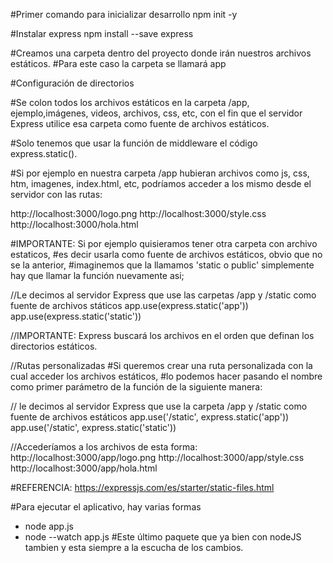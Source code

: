 #Primer comando para inicializar desarrollo
npm init -y

#Instalar express
npm install --save express

#Creamos una carpeta dentro del proyecto donde irán nuestros archivos estáticos.
#Para este caso la carpeta se llamará app

#Configuración de directorios

#Se colon todos los archivos estáticos en la carpeta /app, ejemplo,imágenes, videos, archivos, css, etc, con el fin que el servidor Express utilice esa carpeta como fuente de archivos estáticos.

#Solo tenemos que usar la función de middleware el código express.static().

#Si por ejemplo en nuestra carpeta /app hubieran archivos como js, css, htm, imagenes, index.html, etc, podríamos acceder a los mismo desde el servidor con las rutas:

http://localhost:3000/logo.png
http://localhost:3000/style.css
http://localhost:3000/hola.html

#IMPORTANTE: Si por ejemplo quisieramos tener otra carpeta con archivo estaticos,
#es decir usarla como fuente de archivos estáticos, obvio que no se la anterior,
#imaginemos que la llamamos 'static o public' simplemente hay que llamar la función nuevamente asi;

//Le decimos al servidor Express que use las carpetas /app y /static como fuente de archivos státicos
app.use(express.static('app'))
app.use(express.static('static'))

//IMPORTANTE: Express buscará los archivos en el orden que definan los directorios estáticos.

//Rutas personalizadas
#Si queremos crear una ruta personalizada con la cual acceder los archivos estáticos,
#lo podemos hacer pasando el nombre como primer parámetro de la función de la siguiente manera:

// le decimos al servidor Express que use la carpeta /app y /static como fuente de archivos estáticos
app.use('/static', express.static('app'))
app.use('/static', express.static('static'))

//Accederíamos a los archivos de esta forma:
http://localhost:3000/app/logo.png
http://localhost:3000/app/style.css
http://localhost:3000/app/hola.html

#REFERENCIA: https://expressjs.com/es/starter/static-files.html

#Para ejecutar el aplicativo, hay varias formas

- node app.js
- node --watch app.js
  #Este último paquete que ya bien con nodeJS tambien y esta siempre a la escucha de los cambios.
